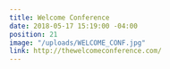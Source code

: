 ```yaml
---
title: Welcome Conference
date: 2018-05-17 15:19:00 -04:00
position: 21
image: "/uploads/WELCOME_CONF.jpg"
link: http://thewelcomeconference.com/
---
```


